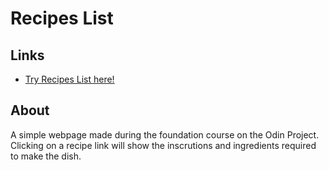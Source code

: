 # Recipes List

## Links
- [Try Recipes List here!](https://Appletri.github.io/odin-recipes)

## About
A simple webpage made during the foundation course on the Odin Project. Clicking on a recipe link will show the inscrutions and ingredients required to make the dish.
